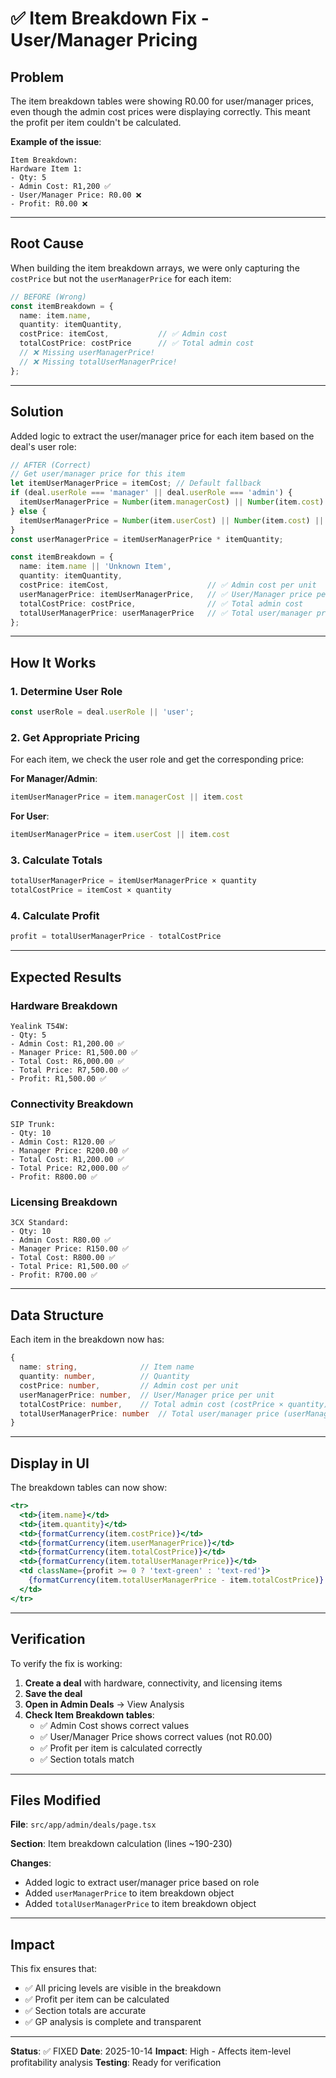 # ✅ Item Breakdown Fix - User/Manager Pricing

## Problem

The item breakdown tables were showing R0.00 for user/manager prices, even though the admin cost prices were displaying correctly. This meant the profit per item couldn't be calculated.

**Example of the issue**:
```
Item Breakdown:
Hardware Item 1:
- Qty: 5
- Admin Cost: R1,200 ✅
- User/Manager Price: R0.00 ❌
- Profit: R0.00 ❌
```

---

## Root Cause

When building the item breakdown arrays, we were only capturing the `costPrice` but not the `userManagerPrice` for each item:

```typescript
// BEFORE (Wrong)
const itemBreakdown = {
  name: item.name,
  quantity: itemQuantity,
  costPrice: itemCost,           // ✅ Admin cost
  totalCostPrice: costPrice      // ✅ Total admin cost
  // ❌ Missing userManagerPrice!
  // ❌ Missing totalUserManagerPrice!
};
```

---

## Solution

Added logic to extract the user/manager price for each item based on the deal's user role:

```typescript
// AFTER (Correct)
// Get user/manager price for this item
let itemUserManagerPrice = itemCost; // Default fallback
if (deal.userRole === 'manager' || deal.userRole === 'admin') {
  itemUserManagerPrice = Number(item.managerCost) || Number(item.cost) || 0;
} else {
  itemUserManagerPrice = Number(item.userCost) || Number(item.cost) || 0;
}
const userManagerPrice = itemUserManagerPrice * itemQuantity;

const itemBreakdown = {
  name: item.name || 'Unknown Item',
  quantity: itemQuantity,
  costPrice: itemCost,                      // ✅ Admin cost per unit
  userManagerPrice: itemUserManagerPrice,   // ✅ User/Manager price per unit
  totalCostPrice: costPrice,                // ✅ Total admin cost
  totalUserManagerPrice: userManagerPrice   // ✅ Total user/manager price
};
```

---

## How It Works

### 1. Determine User Role
```typescript
const userRole = deal.userRole || 'user';
```

### 2. Get Appropriate Pricing
For each item, we check the user role and get the corresponding price:

**For Manager/Admin**:
```typescript
itemUserManagerPrice = item.managerCost || item.cost
```

**For User**:
```typescript
itemUserManagerPrice = item.userCost || item.cost
```

### 3. Calculate Totals
```typescript
totalUserManagerPrice = itemUserManagerPrice × quantity
totalCostPrice = itemCost × quantity
```

### 4. Calculate Profit
```typescript
profit = totalUserManagerPrice - totalCostPrice
```

---

## Expected Results

### Hardware Breakdown
```
Yealink T54W:
- Qty: 5
- Admin Cost: R1,200.00 ✅
- Manager Price: R1,500.00 ✅
- Total Cost: R6,000.00 ✅
- Total Price: R7,500.00 ✅
- Profit: R1,500.00 ✅
```

### Connectivity Breakdown
```
SIP Trunk:
- Qty: 10
- Admin Cost: R120.00 ✅
- Manager Price: R200.00 ✅
- Total Cost: R1,200.00 ✅
- Total Price: R2,000.00 ✅
- Profit: R800.00 ✅
```

### Licensing Breakdown
```
3CX Standard:
- Qty: 10
- Admin Cost: R80.00 ✅
- Manager Price: R150.00 ✅
- Total Cost: R800.00 ✅
- Total Price: R1,500.00 ✅
- Profit: R700.00 ✅
```

---

## Data Structure

Each item in the breakdown now has:

```typescript
{
  name: string,              // Item name
  quantity: number,          // Quantity
  costPrice: number,         // Admin cost per unit
  userManagerPrice: number,  // User/Manager price per unit
  totalCostPrice: number,    // Total admin cost (costPrice × quantity)
  totalUserManagerPrice: number  // Total user/manager price (userManagerPrice × quantity)
}
```

---

## Display in UI

The breakdown tables can now show:

```jsx
<tr>
  <td>{item.name}</td>
  <td>{item.quantity}</td>
  <td>{formatCurrency(item.costPrice)}</td>
  <td>{formatCurrency(item.userManagerPrice)}</td>
  <td>{formatCurrency(item.totalCostPrice)}</td>
  <td>{formatCurrency(item.totalUserManagerPrice)}</td>
  <td className={profit >= 0 ? 'text-green' : 'text-red'}>
    {formatCurrency(item.totalUserManagerPrice - item.totalCostPrice)}
  </td>
</tr>
```

---

## Verification

To verify the fix is working:

1. **Create a deal** with hardware, connectivity, and licensing items
2. **Save the deal**
3. **Open in Admin Deals** → View Analysis
4. **Check Item Breakdown tables**:
   - ✅ Admin Cost shows correct values
   - ✅ User/Manager Price shows correct values (not R0.00)
   - ✅ Profit per item is calculated correctly
   - ✅ Section totals match

---

## Files Modified

**File**: `src/app/admin/deals/page.tsx`

**Section**: Item breakdown calculation (lines ~190-230)

**Changes**:
- Added logic to extract user/manager price based on role
- Added `userManagerPrice` to item breakdown object
- Added `totalUserManagerPrice` to item breakdown object

---

## Impact

This fix ensures that:
- ✅ All pricing levels are visible in the breakdown
- ✅ Profit per item can be calculated
- ✅ Section totals are accurate
- ✅ GP analysis is complete and transparent

---

**Status**: ✅ FIXED
**Date**: 2025-10-14
**Impact**: High - Affects item-level profitability analysis
**Testing**: Ready for verification
